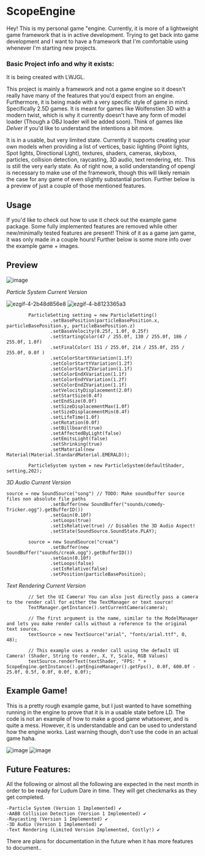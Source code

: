 # ScopeEngine

Hey! This is my personal game "engine. Currently, it is more of a lightweight game framework that is in active development. Trying to get back into game development and I want to have a framework that I'm comfortable using whenever I'm starting new projects.

### Basic Project info and why it exists:

It is being created with LWJGL.

This project is mainly a framework and not a game engine so it doesn't really have many of the features that you'd expect from an engine. Furthermore, it is being made with a very specific style of game in mind. Specifically 2.5D games. It is meant for games like Wolfenstien 3D with a modern twist, which is why it currently doesn't have any form of model loader (Though a OBJ loader will be added soon). Think of games like *Delver* if you'd like to understand the intentions a bit more.

It is in a usable, but very limited state. Currently it supports creating your own models when providing a list of vertices, basic lighting (Point lights, Spot lights, Directional Light), textures, shaders, cameras, skyboxs, particles, collision detection, raycasting, 3D audio, text rendering, etc. This is still the very early state. As of right now, a solid understanding of opengl is necessary to make use of the framework, though this will likely remain the case for any game of even slightly substantial portion. Further below is a preview of just a couple of those mentioned features.

## Usage

If you'd like to check out how to use it check out the example game package. Some fully implemented features are removed while other new/minimally tested features are present! Think of it as a game jam game, it was only made in a couple hours! Further below is some more info over the example game + images.

## Preview
![image](https://user-images.githubusercontent.com/59324927/229053567-c51ba313-8e9b-48d5-82eb-7fabb9ee83b3.png)

*Particle System Current Version*

![ezgif-4-2b48d856e8](https://user-images.githubusercontent.com/59324927/229319856-02551d80-30c5-4d8b-b095-713647bf30bd.gif)
![ezgif-4-b8123365a3](https://user-images.githubusercontent.com/59324927/230031237-5c8dbf57-3a0a-45b9-973d-647d89b95d6e.gif)

```
        ParticleSetting setting = new ParticleSetting()
                .setBasePosition(particleBasePosition.x, particleBasePosition.y, particleBasePosition.z)
                .setBaseVelocity(0.25f, 1.0f, 0.25f)
                .setStartingColor(47 / 255.0f, 130 / 255.0f, 186 / 255.0f, 1.0f)
                .setFinalColor( 151 / 255.0f, 214 / 255.0f, 255 / 255.0f, 0.0f )
                .setColorStartXVariation(1.1f)
                .setColorStartYVariation(1.2f)
                .setColorStartZVariation(1.1f)
                .setColorEndXVariation(1.1f)
                .setColorEndYVariation(1.2f)
                .setColorEndZVariation(1.1f)
                .setVelocityDisplacement(2.0f)
                .setStartSize(0.4f)
                .setEndSize(0.0f)
                .setSizeDisplacementMax(1.0f)
                .setSizeDisplacementMin(0.4f)
                .setLifeTime(1.0f)
                .setRotation(0.0f)
                .setBillboard(true)
                .setAffectedByLight(false)
                .setEmitsLight(false)
                .setShrinking(true)
                .setMaterial(new Material(Material.StandardMaterial.EMERALD));

        ParticleSystem system = new ParticleSystem(defaultShader, setting,202);
```

*3D Audio Current Version*
```
source = new SoundSource("song") // TODO: Make soundbuffer source files non absolute file paths
                .setBuffer(new SoundBuffer("sounds/comedy-Tricker.ogg").getBufferID())
                .setGain(0.10f)
                .setLoops(true)
                .setIsRelative(true) // Disables the 3D Audio Aspect!
                .setState(SoundSource.SoundState.PLAY);

        source = new SoundSource("creak")
                .setBuffer(new SoundBuffer("sounds/creak.ogg").getBufferID())
                .setGain(0.10f)
                .setLoops(false)
                .setIsRelative(false)
                .setPosition(particleBasePosition);
```

*Text Rendering Current Version*

```
        // Set the UI Camera! You can also just directly pass a camera to the render call for either the TextManager or text source!
        TextManager.getInstance().setCurrentCamera(camera); 
        
        // The first argument is the name, similar to the ModelManager and lets you make render calls without a reference to the original text source.
        textSource = new TextSource("arial", "fonts/arial.ttf", 0, 48);
        
        // This example uses a render call using the default UI Camera! (Shader, String to render, X, Y, Scale, RGB Values)
        textSource.renderText(textShader, "FPS: " + ScopeEngine.getInstance().getEngineManager().getFps(), 0.0f, 600.0f - 25.0f, 0.5f, 0.0f, 0.0f, 0.0f);
```

## Example Game!

This is a pretty rough example game, but I just wanted to have something running in the engine to prove that it is in a usable state before LD. The code is not an example of how to make a good game whatsoever, and is quite a mess. However, it is understandable and can be used to understand how the engine works. Last warning though, don't use the code in an actual game haha.

![image](https://user-images.githubusercontent.com/59324927/233926252-8084621f-d772-4b5d-a0f0-68705c88784d.png)
![image](https://user-images.githubusercontent.com/59324927/233926648-0db3ed77-d6f7-4d3a-8064-9bece8826e27.png)


## Future Features:
All the following or almost all the following are expected in the next month in order to be ready for Ludum Dare in time. They will get checkmarks as they get completed.

```
-Particle System (Version 1 Implemented) ✔️
-AABB Collision Detection (Version 1 Implemented) ✔️
-Raycasting (Version 1 Implemented) ✔️
-3D Audio (Version 1 Implemented) ✔️
-Text Rendering (Limited Version Implemented, Costly!) ✔️
```

There are plans for documentation in the future when it has more features to document..
